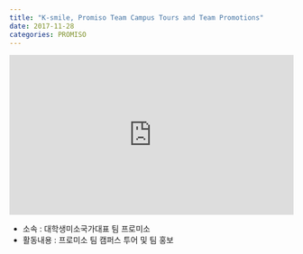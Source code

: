 ```yaml
---
title: "K-smile, Promiso Team Campus Tours and Team Promotions"
date: 2017-11-28
categories: PROMISO
---
```


<div style="width:100%; position:relative; padding-bottom: 56.25%;">
<iframe width="100%" height="100%" style="position:absolute;" src="https://www.youtube.com/embed/CQeuj7gGnIE" frameborder="0" allowfullscreen></iframe>
</div>
  
* 소속 : 대학생미소국가대표 팀 프로미소
* 활동내용 : 프로미소 팀 캠퍼스 투어 및 팀 홍보
